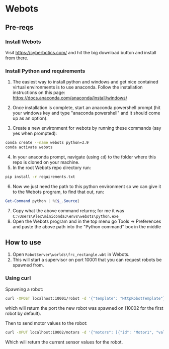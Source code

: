 # Webots

## Pre-reqs

### Install Webots

Visit https://cyberbotics.com/ and hit the big download button and install from there.

### Install Python and requirements

1. The easiest way to install python and windows and get nice contained virtual environments is to use anaconda. Follow the installation instructions on this page: https://docs.anaconda.com/anaconda/install/windows/

2. Once installation is complete, start an anaconda powershell prompt (hit your windows key and type "anaconda powershell" and it should come up as an option).
3. Create a new environment for webots by running these commands (say yes when prompted):

```bash
conda create --name webots python=3.9
conda activate webots
```

4. In your anaconda prompt, navigate (using `cd`) to the folder where this repo is cloned on your machine.
5. In the root Webots repo directory run:

```bash
pip install -r requirements.txt
```

6. Now we just need the path to this python environment so we can give it to the Webots program, to find that out, run:

```powershell
Get-Command python | %{$_.Source}
```

7. Copy what the above command returns; for me it was `C:\Users\Alex\miniconda3\envs\webots\python.exe`
8. Open the Webots program and in the top menu go Tools -> Preferences and paste the above path into the "Python command" box in the middle

## How to use

1.  Open `RobotServer\worlds\frc_rectangle.wbt` in Webots.
2.  This will start a supervisor on port 10001 that you can request robots be spawned from.

### Using curl

Spawning a robot:

```bash
curl -XPOST localhost:10001/robot -d '{"template": "HttpRobotTemplate"}' --header "Content-Type: application/json"
```

which will return the port the new robot was spawned on (10002 for the first robot by default).

Then to send motor values to the robot:

```bash
curl -XPUT localhost:10002/motors -d '{"motors": [{"id": "Motor1", "val": 1.0}]}' --header "Content-Type: application/json"
```

Which will return the current sensor values for the robot.
